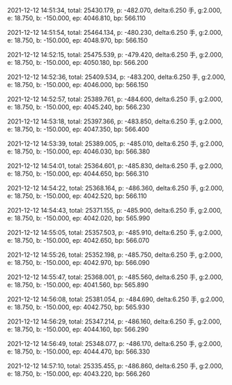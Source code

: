2021-12-12 14:51:34, total: 25430.179, p: -482.070, delta:6.250 手, g:2.000, e: 18.750, b: -150.000, ep: 4046.810, bp: 566.110

2021-12-12 14:51:54, total: 25464.134, p: -480.230, delta:6.250 手, g:2.000, e: 18.750, b: -150.000, ep: 4048.970, bp: 566.150

2021-12-12 14:52:15, total: 25475.539, p: -479.420, delta:6.250 手, g:2.000, e: 18.750, b: -150.000, ep: 4050.180, bp: 566.200

2021-12-12 14:52:36, total: 25409.534, p: -483.200, delta:6.250 手, g:2.000, e: 18.750, b: -150.000, ep: 4046.000, bp: 566.150

2021-12-12 14:52:57, total: 25389.761, p: -484.600, delta:6.250 手, g:2.000, e: 18.750, b: -150.000, ep: 4045.240, bp: 566.230

2021-12-12 14:53:18, total: 25397.366, p: -483.850, delta:6.250 手, g:2.000, e: 18.750, b: -150.000, ep: 4047.350, bp: 566.400

2021-12-12 14:53:39, total: 25389.005, p: -485.010, delta:6.250 手, g:2.000, e: 18.750, b: -150.000, ep: 4046.030, bp: 566.380

2021-12-12 14:54:01, total: 25364.601, p: -485.830, delta:6.250 手, g:2.000, e: 18.750, b: -150.000, ep: 4044.650, bp: 566.310

2021-12-12 14:54:22, total: 25368.164, p: -486.360, delta:6.250 手, g:2.000, e: 18.750, b: -150.000, ep: 4042.520, bp: 566.110

2021-12-12 14:54:43, total: 25371.155, p: -485.900, delta:6.250 手, g:2.000, e: 18.750, b: -150.000, ep: 4042.020, bp: 565.990

2021-12-12 14:55:05, total: 25357.503, p: -485.910, delta:6.250 手, g:2.000, e: 18.750, b: -150.000, ep: 4042.650, bp: 566.070

2021-12-12 14:55:26, total: 25352.198, p: -485.750, delta:6.250 手, g:2.000, e: 18.750, b: -150.000, ep: 4042.970, bp: 566.090

2021-12-12 14:55:47, total: 25368.001, p: -485.560, delta:6.250 手, g:2.000, e: 18.750, b: -150.000, ep: 4041.560, bp: 565.890

2021-12-12 14:56:08, total: 25381.054, p: -484.690, delta:6.250 手, g:2.000, e: 18.750, b: -150.000, ep: 4042.750, bp: 565.930

2021-12-12 14:56:29, total: 25347.214, p: -486.160, delta:6.250 手, g:2.000, e: 18.750, b: -150.000, ep: 4044.160, bp: 566.290

2021-12-12 14:56:49, total: 25348.077, p: -486.170, delta:6.250 手, g:2.000, e: 18.750, b: -150.000, ep: 4044.470, bp: 566.330

2021-12-12 14:57:10, total: 25335.455, p: -486.860, delta:6.250 手, g:2.000, e: 18.750, b: -150.000, ep: 4043.220, bp: 566.260